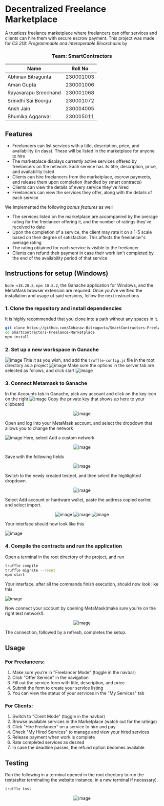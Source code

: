 # Decentralized Freelance Marketplace
A trustless freelance marketplace where freelancers can offer services and clients can hire them with secure escrow payment.
This project was made for *CS 218: Programmable and Interoperable Blockchains* by

<div align="center">

### Team: SmartContractors
| Name         | Roll No |
|--------------|---------|
| Abhinav Bitragunta        | 230001003     |
| Aman Gupta          | 230001006     |
| Rayavarapu Sreechand   | 230001068   |
| Srinidhi Sai Boorgu     | 230001072     |
| Ansh Jain   | 230004005 |
| Bhumika Aggarwal | 230005011 |

</div>

## Features

- Freelancers can list services with a title, description, price, and availability (in days). These will be listed in the marketplace for anyone to hire
- The marketplace displays currently active services offered by freelancers on the network. Each service has its title, description, price, and availability listed
- Clients can hire freelancers from the marketplace, escrow payments, and release them upon completion (handled by smart contracts)
- Clients can view the details of every service they've hired
- Freelancers can view the services they offer, along with the details of each service
  
We implemented the following *bonus features* as well
- The services listed on the marketplace are accompanied by the average rating for the freelancer offering it, and the number of ratings they've received to date
- Upon the completion of a service, the client may rate it on a 1-5 scale based on their degree of satisfaction. This affects the freelancer's average rating
- The rating obtained for each service is visible to the freelancer
- Clients can refund their payment in case their work isn't completed by the end of the availability period of that service

## Instructions for setup (Windows)

`Node v18.20.8`, `npm 10.8.2`, the Ganache application for Windows, and the MetaMask browser extension are required. Once you've verified the installation and usage of said versions, follow the next instructions
### 1. Clone the repository and install dependencies
It is highly recommended that you clone into a path without any spaces in it.
``` bash
git clone https://github.com/Abhinav-Bitragunta/SmartContractors-Freelance-Marketplace
cd SmartContractors-Freelance-Marketplace
npm install
```
### 2. Set up a new workspace in Ganache
![image](https://github.com/user-attachments/assets/47c1b4ba-2682-4c2a-80a8-b4e58cc73221)
Title it as you wish, and add the `truffle-config.js` file in the root directory as a project
![image](https://github.com/user-attachments/assets/babd9e31-4b1e-4563-9839-e6a84c4efd19)
Make sure the options in the server tab are selected as follows, and click start
![image](https://github.com/user-attachments/assets/dfb7ed25-2222-48bb-ae87-bd0addbe2cfe)

### 3. Connect Metamask to Ganache
In the Accounts tab in Ganache, pick any account and click on the key icon on the right
![image](https://github.com/user-attachments/assets/4c5e31dd-e9a2-4a2d-b976-407da2be8d2f)
Copy the private key that shows up here to your clipboard
<div align="center">
   
![image](https://github.com/user-attachments/assets/7b6b35d3-a22a-44a0-9833-d4dc8ec43a12)

</div>
Open and log into your MetaMask account, and select the dropdown that allows you to change the network

![image](https://github.com/user-attachments/assets/139ef8b7-3963-492c-b498-2e7439f0b892)
Here, select Add a custom network
<div align="center">
   
![image](https://github.com/user-attachments/assets/042de63a-0e5c-410c-889b-21b2ac9e05c8)

</div>
Save with the following fields
<div align="center">
   
![image](https://github.com/user-attachments/assets/545b558c-2b7a-4e28-917a-0d841e00f980)

</div>
Switch to the newly created testnet, and then select the highlighted dropdown.
<div align="center">
   
![image](https://github.com/user-attachments/assets/8d0ed1ce-3ab6-4084-a37f-aa1625a54c2c)

</div>
Select Add account or hardware wallet, paste the address copied earlier, and select import.
<div align="center">
   
![image](https://github.com/user-attachments/assets/83b2d64e-78bc-4297-b6a3-2fb2070bc695)
![image](https://github.com/user-attachments/assets/fba6958e-390f-447a-8ab6-a443492d0be0)
![image](https://github.com/user-attachments/assets/3a406c07-f786-4fa3-a752-44844eb07d08)

</div>
Your interface should now look like this

![image](https://github.com/user-attachments/assets/f269bb8c-0a1c-452d-beed-5a0ef07bda8e)

### 4. Compile the contracts and run the application
Open a terminal in the root directory of the project, and run
``` bash
truffle compile
truffle migrate --reset
npm start
```
Your interface, after all the commands finish execution, should now look like this.

![image](https://github.com/user-attachments/assets/ff47c62e-71c4-4c96-be4b-1c69e684fe9d)

Now connect your account by opening MetaMask(make sure you're on the right test network!).
<div align="center">
   
![image](https://github.com/user-attachments/assets/e7b8ff35-0d61-4083-b0a4-cb670303b2cb)


</div>
The connection, followed by a refresh, completes the setup.

## Usage

### For Freelancers:
1. Make sure you're in "Freelancer Mode" (toggle in the navbar)
2. Click "Offer Service" in the navigation
3. Fill out the service form with title, description, and price
4. Submit the form to create your service listing
5. You can view the status of your services in the "My Services" tab

### For Clients:
1. Switch to "Client Mode" (toggle in the navbar)
2. Browse available services in the Marketplace (watch out for the ratings)
3. Click "Hire Freelancer" on a service to hire and pay
4. Check "My Hired Services" to manage and view your hired services
5. Release payment when work is complete
6. Rate completed services as desired
7. In case the deadline passes, the refund option becomes available

## Testing
Run the following in a terminal opened in the root directory to run the tests(after terminating the website instance, in a new terminal if necessary).
``` bash
truffle test
```
<div align="center">

![image](https://github.com/user-attachments/assets/90407c4c-2bbb-46f7-a284-a5c3755944a5)

</div>
